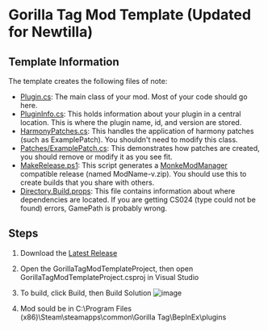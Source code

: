 # Gorilla Tag Mod Template (Updated for Newtilla)

## Template Information

The template creates the following files of note:
* [Plugin.cs](src/Content/GorillaTagModTemplateProject/Plugin.cs): The main class of your mod. Most of your code should go here.
* [PluginInfo.cs](src/Content/GorillaTagModTemplateProject/PluginInfo.cs): This holds information about your plugin in a central location. This is where the plugin name, id, and version are stored.
* [HarmonyPatches.cs](src/Content/GorillaTagModTemplateProject/HarmonyPatches.cs): This handles the application of harmony patches (such as ExamplePatch). You shouldn't need to modify this class.
* [Patches/ExamplePatch.cs](src/Content/GorillaTagModTemplateProject/Patches/ExamplePatch.cs): This demonstrates how patches are created, you should remove or modify it as you see fit.
* [MakeRelease.ps1](src/Content/GorillaTagModTemplateProject/MakeRelease.ps1): This script generates a [MonkeModManager](https://github.com/BzzzThe18th/MonkeModManager) compatible release (named ModName-v.zip). You should use this to create builds that you share with others.
* [Directory.Build.props](src\Content\GorillaTagModTemplateProject\Directory.Build.props): This file contains information about where dependencies are located. If you are getting CS024 (type could not be found) errors, GamePath is probably wrong. 

## Steps

1. Download the [Latest Release](https://github.com/Toastconcern/GorillaTagModTemplate/releases/latest)

2. Open the GorillaTagModTemplateProject, then open GorillaTagModTemplateProject.csproj in Visual Studio

3. To build, click Build, then Build Solution
![image](https://github.com/user-attachments/assets/2857aeb7-ca63-48a9-be62-1e9273a9b3b7)

4. Mod sould be in C:\Program Files (x86)\Steam\steamapps\common\Gorilla Tag\BepInEx\plugins

